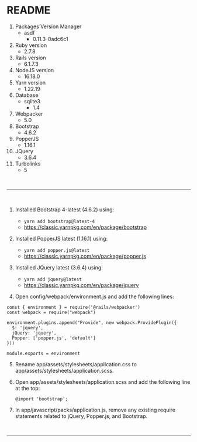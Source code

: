 # README
1. Packages Version Manager
   * asdf
     * 0.11.3-0adc6c1
2. Ruby version
   * 2.7.8
3. Rails version
   * 6.1.7.3
4. NodeJS version
   * 16.18.0
5. Yarn version
   * 1.22.19
6. Database
   * sqlite3
     * 1.4
7. Webpacker
   * 5.0
8. Bootstrap
   * 4.6.2
9. PopperJS
   * 1.16.1
10. JQuery
    * 3.6.4
11. Turbolinks
    * 5

&nbsp;

---

&nbsp;

1. Installed Bootstrap 4-latest (4.6.2) using:
   * `yarn add bootstrap@latest-4`
   * https://classic.yarnpkg.com/en/package/bootstrap

2. Installed PopperJS latest (1.16.1) using:
   * `yarn add popper.js@latest`
   * https://classic.yarnpkg.com/en/package/popper.js

3. Installed JQuery latest (3.6.4) using:
   * `yarn add jquery@latest`
   * https://classic.yarnpkg.com/en/package/jquery

4. Open config/webpack/environment.js and add the following lines:

  ```
  const { environment } = require('@rails/webpacker')
  const webpack = require("webpack")

  environment.plugins.append("Provide", new webpack.ProvidePlugin({
    $: 'jquery',
    jQuery: 'jquery',
    Popper: ['popper.js', 'default']
  }))

  module.exports = environment

  ```

5. Rename app/assets/stylesheets/application.css to app/assets/stylesheets/application.scss.

6. Open app/assets/stylesheets/application.scss and add the following line at the top:

   `@import 'bootstrap';`

7. In app/javascript/packs/application.js, remove any existing require statements related to jQuery, Popper.js, and Bootstrap.

&nbsp;

---

&nbsp;

